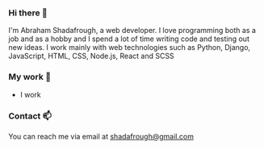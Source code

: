 ### Hi there 👋
I'm Abraham Shadafrough, a web developer. I love programming both as a job and as a hobby and I spend a lot of time writing code and testing out new ideas. I work mainly with web technologies such as Python, Django, JavaScript, HTML, CSS, Node.js, React and SCSS

### My work 🔭
- I work 

### Contact 📫
You can reach me via email at [shadafrough@gmail.com](mailto:shadafrough@gmail.com)
